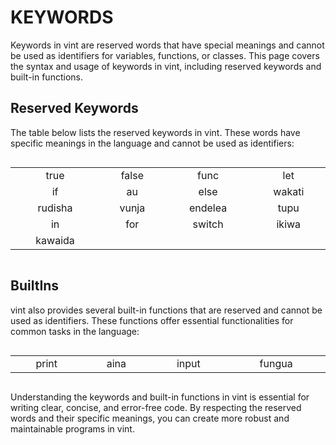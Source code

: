 # KEYWORDS

Keywords in vint are reserved words that have special meanings and cannot be used as identifiers for variables, functions, or classes. This page covers the syntax and usage of keywords in vint, including reserved keywords and built-in functions.

## Reserved Keywords

The table below lists the reserved keywords in vint. These words have specific meanings in the language and cannot be used as identifiers:

<table style="display: inline-table; width: 100%; text-align: center">
<tbody>
  <tr>
    <td>true</td>
    <td>false</td>
    <td>func</td>
    <td>let</td>
  </tr>
  <tr>
    <td>if</td>
    <td>au</td>
    <td>else</td>
    <td>wakati</td>
  </tr>
  <tr>
    <td>rudisha</td>
    <td>vunja</td>
    <td>endelea</td>
    <td>tupu</td>
  </tr>
  <tr>
    <td>in</td>
    <td>for</td>
    <td>switch</td>
    <td>ikiwa</td>
  </tr>
  <tr>
    <td>kawaida</td>
    <td></td>
    <td></td>
    <td></td>
  </tr>
</tbody>
</table>

## BuiltIns

vint also provides several built-in functions that are reserved and cannot be used as identifiers. These functions offer essential functionalities for common tasks in the language:

<table style="display: inline-table; width: 100%; text-align: center">
<tbody>
<tr>
    <td>print</td>
    <td>aina</td>
    <td>input</td>
    <td>fungua</td>
  </tr>
</tbody>
</table>

Understanding the keywords and built-in functions in vint is essential for writing clear, concise, and error-free code. By respecting the reserved words and their specific meanings, you can create more robust and maintainable programs in vint.